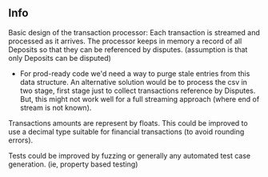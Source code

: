 ## Info

Basic design of the transaction processor: Each transaction is streamed and processed as it arrives. The processor keeps in memory a record of all Deposits so that they can be referenced by disputes. (assumption is that only Deposits can be disputed)
 - For prod-ready code we'd need a way to purge stale entries from this data structure. An alternative solution would be to process the csv in two stage, first stage just to collect transactions reference by Disputes. But, this might not work well for a full streaming approach (where end of stream is not known).

Transactions amounts are represent by floats. This could be improved to use a decimal type suitable for financial transactions (to avoid rounding errors).

Tests could be improved by fuzzing or generally any automated test case generation. (ie, property based testing)